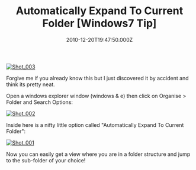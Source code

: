﻿---
coverImage: /images/fallback-post-header.png
date: "2010-12-20T19:47:50.000Z"
tags:
  - handy
  - tips
  - windows7
title: "Automatically Expand To Current Folder [Windows7 Tip]"
oldUrl: /misc/automatically-expand-to-current-folder-windows7-tip
---

[![](https://www.mikecann.blog/wp-content/uploads/2010/12/Shot_0032.png "Shot_003")](https://www.mikecann.blog/wp-content/uploads/2010/12/Shot_0032.png)

Forgive me if you already know this but I just discovered it by accident and think its pretty neat.

<!-- more -->

Open a windows explorer window (windows &amp; e) then click on Organise > Folder and Search Options:

[![](https://www.mikecann.blog/wp-content/uploads/2010/12/Shot_0021-237x300.png "Shot_002")](https://www.mikecann.blog/wp-content/uploads/2010/12/Shot_0021.png)

Inside here is a nifty little option called "Automatically Expand To Current Folder":

[![](https://www.mikecann.blog/wp-content/uploads/2010/12/Shot_001.png "Shot_001")](https://www.mikecann.blog/wp-content/uploads/2010/12/Shot_001.png)

Now you can easily get a view where you are in a folder structure and jump to the sub-folder of your choice!
